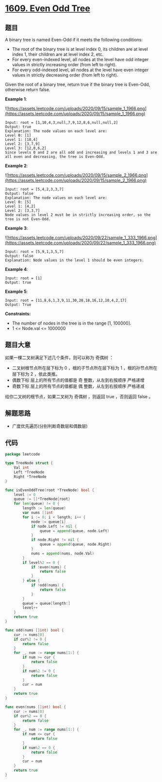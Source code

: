 # [1609. Even Odd Tree](https://leetcode.com/problems/even-odd-tree/)

## 题目

A binary tree is named Even-Odd if it meets the following conditions:

- The root of the binary tree is at level index 0, its children are at level index 1, their children are at level index 2, etc.
- For every even-indexed level, all nodes at the level have odd integer values in strictly increasing order (from left to right).
- For every odd-indexed level, all nodes at the level have even integer values in strictly decreasing order (from left to right).

Given the root of a binary tree, return true if the binary tree is Even-Odd, otherwise return false.

**Example 1**:

![https://assets.leetcode.com/uploads/2020/09/15/sample_1_1966.png](https://assets.leetcode.com/uploads/2020/09/15/sample_1_1966.png)

    Input: root = [1,10,4,3,null,7,9,12,8,6,null,null,2]
    Output: true
    Explanation: The node values on each level are:
    Level 0: [1]
    Level 1: [10,4]
    Level 2: [3,7,9]
    Level 3: [12,8,6,2]
    Since levels 0 and 2 are all odd and increasing and levels 1 and 3 are all even and decreasing, the tree is Even-Odd.

**Example 2**:

![https://assets.leetcode.com/uploads/2020/09/15/sample_2_1966.png](https://assets.leetcode.com/uploads/2020/09/15/sample_2_1966.png)

    Input: root = [5,4,2,3,3,7]
    Output: false
    Explanation: The node values on each level are:
    Level 0: [5]
    Level 1: [4,2]
    Level 2: [3,3,7]
    Node values in level 2 must be in strictly increasing order, so the tree is not Even-Odd.

**Example 3**:

![https://assets.leetcode.com/uploads/2020/09/22/sample_1_333_1966.png](https://assets.leetcode.com/uploads/2020/09/22/sample_1_333_1966.png)

    Input: root = [5,9,1,3,5,7]
    Output: false
    Explanation: Node values in the level 1 should be even integers.

**Example 4**:

    Input: root = [1]
    Output: true

**Example 5**:

    Input: root = [11,8,6,1,3,9,11,30,20,18,16,12,10,4,2,17]
    Output: True

**Constraints:**

- The number of nodes in the tree is in the range [1, 100000]. 
- 1 <= Node.val <= 1000000

## 题目大意

如果一棵二叉树满足下述几个条件，则可以称为 奇偶树 ：

- 二叉树根节点所在层下标为 0 ，根的子节点所在层下标为 1 ，根的孙节点所在层下标为 2 ，依此类推。
- 偶数下标 层上的所有节点的值都是 奇 整数，从左到右按顺序 严格递增
- 奇数下标 层上的所有节点的值都是 偶 整数，从左到右按顺序 严格递减

给你二叉树的根节点，如果二叉树为 奇偶树 ，则返回 true ，否则返回 false 。

## 解题思路

- 广度优先遍历(分别判断奇数层和偶数层)

## 代码

```go
package leetcode

type TreeNode struct {
    Val int
    Left *TreeNode
    Right *TreeNode
}

func isEvenOddTree(root *TreeNode) bool {
    level := 0
    queue := []*TreeNode{root}
    for len(queue) != 0 {
        length := len(queue)
        var nums []int
        for i := 0; i < length; i++ {
            node := queue[i]
            if node.Left != nil {
                queue = append(queue, node.Left)
            }
            if node.Right != nil {
                queue = append(queue, node.Right)
            }
            nums = append(nums, node.Val)
        }
        if level%2 == 0 {
            if !even(nums) {
                return false
            }
        } else {
            if !odd(nums) {
                return false
            }
        }
        queue = queue[length:]
        level++
    }
    return true
}

func odd(nums []int) bool {
    cur := nums[0]
    if cur%2 != 0 {
        return false
    }
    for _, num := range nums[1:] {
        if num >= cur {
            return false
        }
        if num%2 != 0 {
            return false
        }
        cur = num
    }
    return true
}

func even(nums []int) bool {
    cur := nums[0]
    if cur%2 == 0 {
        return false
    }
    for _, num := range nums[1:] {
        if num <= cur {
            return false
        }
        if num%2 == 0 {
            return false
        }
        cur = num
    }
    return true
}
```